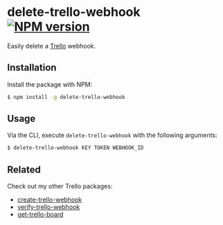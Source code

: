 # delete-trello-webhook [![NPM version](http://img.shields.io/npm/v/delete-trello-webhook.svg?style=flat-square)](https://www.npmjs.org/package/delete-trello-webhook)

Easily delete a [Trello](https://trello.com) webhook.

## Installation

Install the package with NPM:

```bash
$ npm install -g delete-trello-webhook
```

## Usage

Via the CLI, execute `delete-trello-webhook` with the following arguments:

```bash
$ delete-trello-webhook KEY TOKEN WEBHOOK_ID
```

## Related

Check out my other Trello packages:

- [create-trello-webhook](https://github.com/lukehorvat/create-trello-webhook)
- [verify-trello-webhook](https://github.com/lukehorvat/verify-trello-webhook)
- [get-trello-board](https://github.com/lukehorvat/get-trello-board)
